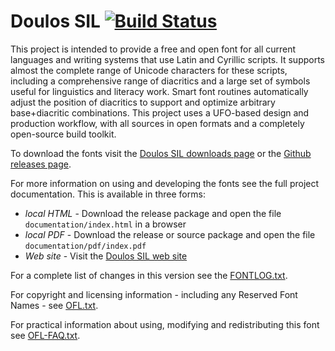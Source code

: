 # Doulos SIL [![Build Status](https://build.palaso.org/app/rest/builds/buildType:Fonts_Doulos/statusIcon)](https://build.palaso.org/viewType.html?buildTypeId=Fonts_Doulos&guest=1)

This project is intended to provide a free and open font for all current languages and writing systems that use Latin and Cyrillic scripts. It supports almost the complete range of Unicode characters for these scripts, including a comprehensive range of diacritics and a large set of symbols useful for linguistics and literacy work. Smart font routines automatically adjust the position of diacritics to support and optimize arbitrary base+diacritic combinations. This project uses a UFO-based design and production workflow, with all sources in open formats and a completely open-source build toolkit. 

To download the fonts visit the [Doulos SIL downloads page](https://software.sil.org/doulos/download/) or the [Github releases page](https://github.com/silnrsi/font-doulos/releases).

For more information on using and developing the fonts see the full project documentation. This is available in three forms:

- *local HTML* - Download the release package and open the file `documentation/index.html` in a browser
- *local PDF* - Download the release or source package and open the file `documentation/pdf/index.pdf`
- *Web site* - Visit the [Doulos SIL web site](https://software.sil.org/doulos) 

For a complete list of changes in this version see the [FONTLOG.txt](FONTLOG.txt).

For copyright and licensing information - including any Reserved Font Names - see [OFL.txt](OFL.txt).

For practical information about using, modifying and redistributing this font see [OFL-FAQ.txt](OFL-FAQ.txt).
